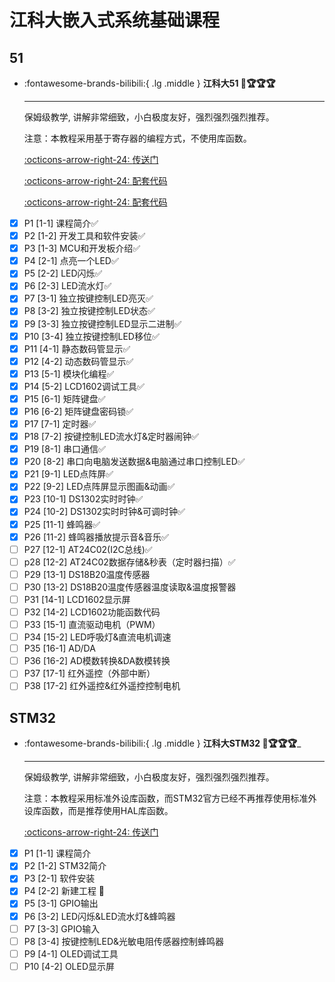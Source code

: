 # 江科大嵌入式系统基础课程 

## 51
<div class="grid cards" markdown>

-   :fontawesome-brands-bilibili:{ .lg .middle } __江科大51 🎯🏆🏆🏆__

    ---

    保姆级教学, 讲解非常细致，小白极度友好，强烈强烈强烈推荐。

    注意：本教程采用基于寄存器的编程方式，不使用库函数。

    [:octicons-arrow-right-24: <a href="https://www.bilibili.com/video/BV1Mb411e7re/?spm_id_from=333.999.0.0&vd_source=5a427660f0337fedc22d4803661d493f" target="_blank"> 传送门 </a>](#)

    [:octicons-arrow-right-24: <a href="https://github.com/jjejdhhd/Learn_STC89C52.git" target="_blank"> 配套代码 </a>](#)

    [:octicons-arrow-right-24: <a href="https://github.com/guangsuqiu/learn_STC89C52.git" target="_blank"> 配套代码 </a>](#)
</div>

- [x] P1 [1-1] 课程简介✅
- [x] P2 [1-2] 开发工具和软件安装✅
- [x] P3 [1-3] MCU和开发板介绍✅
- [x] P4 [2-1] 点亮一个LED✅
- [x] P5 [2-2] LED闪烁✅
- [x] P6 [2-3] LED流水灯✅
- [x] P7 [3-1] 独立按键控制LED亮灭✅
- [x] P8 [3-2] 独立按键控制LED状态✅
- [x] P9 [3-3] 独立按键控制LED显示二进制✅
- [x] P10 [3-4] 独立按键控制LED移位✅
- [x] P11 [4-1] 静态数码管显示✅
- [x] P12 [4-2] 动态数码管显示✅
- [x] P13 [5-1] 模块化编程✅
- [x] P14 [5-2] LCD1602调试工具✅
- [x] P15 [6-1] 矩阵键盘✅
- [x] P16 [6-2] 矩阵键盘密码锁✅
- [x] P17 [7-1] 定时器✅
- [x] P18 [7-2] 按键控制LED流水灯&定时器闹钟✅
- [x] P19 [8-1] 串口通信✅
- [x] P20 [8-2] 串口向电脑发送数据&电脑通过串口控制LED✅
- [x] P21 [9-1] LED点阵屏✅
- [x] P22 [9-2] LED点阵屏显示图画&动画✅
- [x] P23 [10-1] DS1302实时时钟✅
- [x] P24 [10-2] DS1302实时时钟&可调时钟✅
- [x] P25 [11-1] 蜂鸣器✅
- [x] P26 [11-2] 蜂鸣器播放提示音&音乐✅
- [ ] P27 [12-1] AT24C02(I2C总线)✅
- [ ] p28 [12-2] AT24C02数据存储&秒表（定时器扫描）✅
- [ ] P29 [13-1] DS18B20温度传感器
- [ ] P30 [13-2] DS18B20温度传感器温度读取&温度报警器
- [ ] P31 [14-1] LCD1602显示屏
- [ ] P32 [14-2] LCD1602功能函数代码
- [ ] P33 [15-1] 直流驱动电机（PWM）
- [ ] P34 [15-2] LED呼吸灯&直流电机调速
- [ ] P35 [16-1] AD/DA 
- [ ] P36 [16-2] AD模数转换&DA数模转换
- [ ] P37 [17-1] 红外遥控（外部中断）
- [ ] P38 [17-2] 红外遥控&红外遥控控制电机

## STM32

<div class="grid cards" markdown>

-   :fontawesome-brands-bilibili:{ .lg .middle } __江科大STM32 🎯🏆🏆🏆___

    ---

    保姆级教学, 讲解非常细致，小白极度友好，强烈强烈强烈推荐。

    注意：本教程采用标准外设库函数，而STM32官方已经不再推荐使用标准外设库函数，而是推荐使用HAL库函数。

    [:octicons-arrow-right-24: <a href="https://www.bilibili.com/video/BV1th411z7sn/?spm_id_from=333.999.0.0&vd_source=5a427660f0337fedc22d4803661d493f" target="_blank"> 传送门 </a>](#)
</div>

- [x] P1 [1-1] 课程简介
- [x] P2 [1-2] STM32简介
- [x] P3 [2-1] 软件安装
- [x] P4 [2-2] 新建工程 🎯
- [x] P5 [3-1] GPIO输出
- [x] P6 [3-2] LED闪烁&LED流水灯&蜂鸣器
- [ ] P7 [3-3] GPIO输入
- [ ] P8 [3-4] 按键控制LED&光敏电阻传感器控制蜂鸣器
- [ ] P9 [4-1] OLED调试工具
- [ ] P10 [4-2] OLED显示屏
